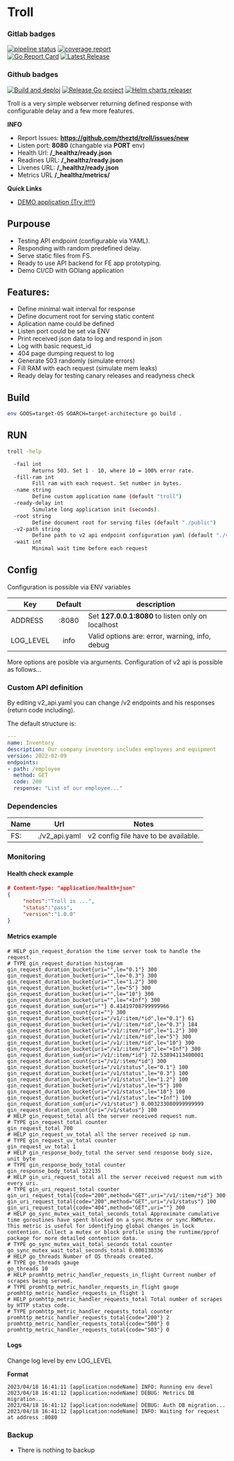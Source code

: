 # Troll


### Gitlab badges
[![pipeline status](https://gitlab.com/theztd/troll/badges/main/pipeline.svg)](https://gitlab.com/theztd/troll/-/commits/main)   [![coverage report](https://gitlab.com/theztd/troll/badges/main/coverage.svg)](https://gitlab.com/theztd/troll/-/commits/main)   
[![Go Report Card](https://goreportcard.com/badge/gitlab.com/theztd/troll?style=flat-square)](https://goreportcard.com/report/gitlab.com/theztd/troll)   [![Latest Release](https://gitlab.com/theztd/troll/-/badges/release.svg)](https://gitlab.com/theztd/troll/-/releases)

### Github badges
[![Build and deploj](https://github.com/theztd/troll/actions/workflows/build_and_deploy.yml/badge.svg)](https://github.com/theztd/troll/actions/workflows/build_and_deploy.yml)
[![Release Go project](https://github.com/theztd/troll/actions/workflows/release.yml/badge.svg)](https://github.com/theztd/troll/actions/workflows/release.yml)
[![Helm charts releaser](https://github.com/theztd/troll/actions/workflows/release_helm.yml/badge.svg)](https://github.com/theztd/troll/actions/workflows/release_helm.yml)


Troll is a very simple webserver returning defined response with configurable delay and a few more features.

**INFO**

 * Report Issues: **https://github.com/theztd/troll/issues/new**
 * Listen port: **8080** (changable via **PORT** env)
 * Health Url: **/_healthz/ready.json**
 * Readines URL: **/_healthz/ready.json**
 * Livenes URL: **/_healthz/ready.json**
 * Metrics URL **/_healthz/metrics/**

**Quick Links**

 * [DEMO application (Try it!!!)](http://troll.fejk.net)



## Purpouse
 * Testing API endpoint (configurable via YAML).
 * Responding with random predefined delay.
 * Serve static files from FS.
 * Ready to use API backend for FE app prototyping.
 * Demo CI/CD with GOlang application

## Features:
 * Define minimal wait interval for response
 * Define document root for serving static content
 * Aplication name could be defined
 * Listen port could be set via ENV
 * Print received json data to log and respond in json
 * Log with basic request_id
 * 404 page dumping request to log
 * Generate 503 randomly (simulate errors)
 * Fill RAM with each request (simulate mem leaks)
 * Ready delay for testing canary releases and readyness check

## Build

```bash
env GOOS=target-OS GOARCH=target-architecture go build .
```

## RUN

```bash
troll -help

  -fail int
    	Returns 503. Set 1 - 10, where 10 = 100% error rate.
  -fill-ram int
    	Fill ram with each request. Set number in bytes.
  -name string
    	Define custom application name (default "troll")
  -ready-delay int
    	Simulate long application init (seconds).
  -root string
    	Define document root for serving files (default "./public")
  -v2-path string
    	Define path to v2 api endpoint configuration yaml (default "./v2_api.yaml")
  -wait int
    	Minimal wait time before each request
```

## Config

Configuration is possible via ENV variables

 |Key| Default | description |
 |---|:---:|---|
 | ADDRESS | :8080 | Set **127.0.0.1:8080** to listen only on localhost |
 | LOG_LEVEL | info | Valid options are: error, warning, info, debug |

More options are posible via arguments. Configuration of v2 api is possible as follows... 

### Custom API definition

By editing v2_api.yaml you can change /v2 endpoints and his responses (return code including).

The default structure is:
```yaml
---
name: Inventory
description: Our company inventory includes employees and equipment
version: 2022-02-09
endpoints:
- path: /employee
  method: GET
  code: 200
  response: "List of our employee..."
```

### Dependencies

 | Name | Url | Notes |
 |---|---|---|
 | FS:  | ./v2_api.yaml | v2 config file have to be available. |
 

### Monitoring

#### Health check example
 ```json
# Content-Type: "application/health+json"
{
      "notes":"Troll is ...",
      "status":"pass",
      "version":"1.0.0"
}
```

#### Metrics example
```prometheus
# HELP gin_request_duration the time server took to handle the request.
# TYPE gin_request_duration histogram
gin_request_duration_bucket{uri="",le="0.1"} 300
gin_request_duration_bucket{uri="",le="0.3"} 300
gin_request_duration_bucket{uri="",le="1.2"} 300
gin_request_duration_bucket{uri="",le="5"} 300
gin_request_duration_bucket{uri="",le="10"} 300
gin_request_duration_bucket{uri="",le="+Inf"} 300
gin_request_duration_sum{uri=""} 0.41419708799999966
gin_request_duration_count{uri=""} 300
gin_request_duration_bucket{uri="/v1/:item/*id",le="0.1"} 61
gin_request_duration_bucket{uri="/v1/:item/*id",le="0.3"} 184
gin_request_duration_bucket{uri="/v1/:item/*id",le="1.2"} 300
gin_request_duration_bucket{uri="/v1/:item/*id",le="5"} 300
gin_request_duration_bucket{uri="/v1/:item/*id",le="10"} 300
gin_request_duration_bucket{uri="/v1/:item/*id",le="+Inf"} 300
gin_request_duration_sum{uri="/v1/:item/*id"} 72.53894113400001
gin_request_duration_count{uri="/v1/:item/*id"} 300
gin_request_duration_bucket{uri="/v1/status",le="0.1"} 100
gin_request_duration_bucket{uri="/v1/status",le="0.3"} 100
gin_request_duration_bucket{uri="/v1/status",le="1.2"} 100
gin_request_duration_bucket{uri="/v1/status",le="5"} 100
gin_request_duration_bucket{uri="/v1/status",le="10"} 100
gin_request_duration_bucket{uri="/v1/status",le="+Inf"} 100
gin_request_duration_sum{uri="/v1/status"} 0.003233080999999999
gin_request_duration_count{uri="/v1/status"} 100
# HELP gin_request_total all the server received request num.
# TYPE gin_request_total counter
gin_request_total 700
# HELP gin_request_uv_total all the server received ip num.
# TYPE gin_request_uv_total counter
gin_request_uv_total 1
# HELP gin_response_body_total the server send response body size, unit byte
# TYPE gin_response_body_total counter
gin_response_body_total 322135
# HELP gin_uri_request_total all the server received request num with every uri.
# TYPE gin_uri_request_total counter
gin_uri_request_total{code="200",method="GET",uri="/v1/:item/*id"} 300
gin_uri_request_total{code="200",method="GET",uri="/v1/status"} 100
gin_uri_request_total{code="404",method="GET",uri=""} 300
# HELP go_sync_mutex_wait_total_seconds_total Approximate cumulative time goroutines have spent blocked on a sync.Mutex or sync.RWMutex. This metric is useful for identifying global changes in lock contention. Collect a mutex or block profile using the runtime/pprof package for more detailed contention data.
# TYPE go_sync_mutex_wait_total_seconds_total counter
go_sync_mutex_wait_total_seconds_total 0.000130336
# HELP go_threads Number of OS threads created.
# TYPE go_threads gauge
go_threads 10
# HELP promhttp_metric_handler_requests_in_flight Current number of scrapes being served.
# TYPE promhttp_metric_handler_requests_in_flight gauge
promhttp_metric_handler_requests_in_flight 1
# HELP promhttp_metric_handler_requests_total Total number of scrapes by HTTP status code.
# TYPE promhttp_metric_handler_requests_total counter
promhttp_metric_handler_requests_total{code="200"} 2
promhttp_metric_handler_requests_total{code="500"} 0
promhttp_metric_handler_requests_total{code="503"} 0
```

#### Logs

Change log level by env LOG_LEVEL

**Format**
```log
2023/04/18 16:41:11 [application:nodeName] INFO: Running env devel
2023/04/18 16:41:12 [application:nodeName] DEBUG: Metrics DB migration...
2023/04/18 16:41:12 [application:nodeName] DEBUG: Auth DB migration...
2023/04/18 16:41:12 [application:nodeName] INFO: Waiting for request at address :8080
```


### Backup

* There is nothing to backup
